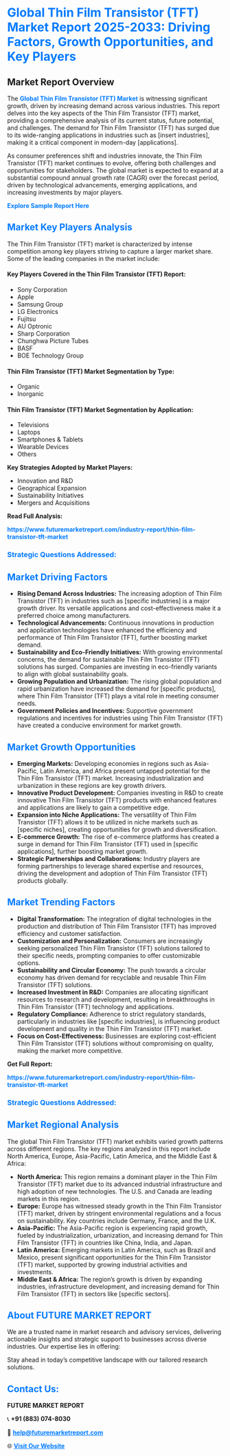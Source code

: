 <h1 style="color: #007BFF;">Global Thin Film Transistor (TFT) Market Report 2025-2033: Driving Factors, Growth Opportunities, and Key Players</h1>

<section id="overview">
<h2>Market Report Overview</h2>
<p>The <a href="https://www.futuremarketreport.com/industry-report/thin-film-transistor-tft-market" style="color: #007BFF; text-decoration: none;"><strong>Global Thin Film Transistor (TFT) Market</strong></a> is witnessing significant growth, driven by increasing demand across various industries. This report delves into the key aspects of the Thin Film Transistor (TFT) market, providing a comprehensive analysis of its current status, future potential, and challenges. The demand for Thin Film Transistor (TFT) has surged due to its wide-ranging applications in industries such as [insert industries], making it a critical component in modern-day [applications].</p>
<p>As consumer preferences shift and industries innovate, the Thin Film Transistor (TFT) market continues to evolve, offering both challenges and opportunities for stakeholders. The global market is expected to expand at a substantial compound annual growth rate (CAGR) over the forecast period, driven by technological advancements, emerging applications, and increasing investments by major players.</p>
</section>

<section id="overview">
<p><a href="https://www.futuremarketreport.com/request-sample/reportId=42027" style="color: #007BFF; text-decoration: none;"><strong>Explore Sample Report Here</strong></a></p>
</section>

<section id="key-players">
<h2 style="color: #007BFF;">Market Key Players Analysis</h2>
<p>The Thin Film Transistor (TFT) market is characterized by intense competition among key players striving to capture a larger market share. Some of the leading companies in the market include:</p>
<h4>Key Players Covered in the Thin Film Transistor (TFT) Report:</h4>
<ul><li>Sony Corporation</li><li>Apple</li><li>Samsung Group</li><li>LG Electronics</li><li>Fujitsu</li><li>AU Optronic</li><li>Sharp Corporation</li><li>Chunghwa Picture Tubes</li><li>BASF</li><li>BOE Technology Group</li></ul>
<h4>Thin Film Transistor (TFT) Market Segmentation by Type:</h4>
<ul><li>Organic</li><li>Inorganic</li></ul>

<h4>Thin Film Transistor (TFT) Market Segmentation by Application:</h4>
<ul><li>Televisions</li><li>Laptops</li><li>Smartphones &amp; Tablets</li><li>Wearable Devices</li><li>Others</li></ul>
<p><strong>Key Strategies Adopted by Market Players:</strong></p>
<ul>
<li>Innovation and R&D</li>
<li>Geographical Expansion</li>
<li>Sustainability Initiatives</li>
<li>Mergers and Acquisitions</li>
</ul>
</section>

<section>
<p><strong>Read Full Analysis: </strong></p><a href="https://www.futuremarketreport.com/industry-report/thin-film-transistor-tft-market" style="color: #007BFF; text-decoration: none;"><strong>https://www.futuremarketreport.com/industry-report/thin-film-transistor-tft-market</strong></a>
<h3 style="color: #007BFF;">Strategic Questions Addressed:</h3>
</section>

<section id="driving-factors">
<h2 style="color: #007BFF;">Market Driving Factors</h2>
<ul>
<li><strong>Rising Demand Across Industries:</strong> The increasing adoption of Thin Film Transistor (TFT) in industries such as [specific industries] is a major growth driver. Its versatile applications and cost-effectiveness make it a preferred choice among manufacturers.</li>
<li><strong>Technological Advancements:</strong> Continuous innovations in production and application technologies have enhanced the efficiency and performance of Thin Film Transistor (TFT), further boosting market demand.</li>
<li><strong>Sustainability and Eco-Friendly Initiatives:</strong> With growing environmental concerns, the demand for sustainable Thin Film Transistor (TFT) solutions has surged. Companies are investing in eco-friendly variants to align with global sustainability goals.</li>
<li><strong>Growing Population and Urbanization:</strong> The rising global population and rapid urbanization have increased the demand for [specific products], where Thin Film Transistor (TFT) plays a vital role in meeting consumer needs.</li>
<li><strong>Government Policies and Incentives:</strong> Supportive government regulations and incentives for industries using Thin Film Transistor (TFT) have created a conducive environment for market growth.</li>
</ul>
</section>

<section id="growth-opportunities">
<h2 style="color: #007BFF;">Market Growth Opportunities</h2>
<ul>
<li><strong>Emerging Markets:</strong> Developing economies in regions such as Asia-Pacific, Latin America, and Africa present untapped potential for the Thin Film Transistor (TFT) market. Increasing industrialization and urbanization in these regions are key growth drivers.</li>
<li><strong>Innovative Product Development:</strong> Companies investing in R&D to create innovative Thin Film Transistor (TFT) products with enhanced features and applications are likely to gain a competitive edge.</li>
<li><strong>Expansion into Niche Applications:</strong> The versatility of Thin Film Transistor (TFT) allows it to be utilized in niche markets such as [specific niches], creating opportunities for growth and diversification.</li>
<li><strong>E-commerce Growth:</strong> The rise of e-commerce platforms has created a surge in demand for Thin Film Transistor (TFT) used in [specific applications], further boosting market growth.</li>
<li><strong>Strategic Partnerships and Collaborations:</strong> Industry players are forming partnerships to leverage shared expertise and resources, driving the development and adoption of Thin Film Transistor (TFT) products globally.</li>
</ul>
</section>

<section id="trending-factors">
<h2 style="color: #007BFF;">Market Trending Factors</h2>
<ul>
<li><strong>Digital Transformation:</strong> The integration of digital technologies in the production and distribution of Thin Film Transistor (TFT) has improved efficiency and customer satisfaction.</li>
<li><strong>Customization and Personalization:</strong> Consumers are increasingly seeking personalized Thin Film Transistor (TFT) solutions tailored to their specific needs, prompting companies to offer customizable options.</li>
<li><strong>Sustainability and Circular Economy:</strong> The push towards a circular economy has driven demand for recyclable and reusable Thin Film Transistor (TFT) solutions.</li>
<li><strong>Increased Investment in R&D:</strong> Companies are allocating significant resources to research and development, resulting in breakthroughs in Thin Film Transistor (TFT) technology and applications.</li>
<li><strong>Regulatory Compliance:</strong> Adherence to strict regulatory standards, particularly in industries like [specific industries], is influencing product development and quality in the Thin Film Transistor (TFT) market.</li>
<li><strong>Focus on Cost-Effectiveness:</strong> Businesses are exploring cost-efficient Thin Film Transistor (TFT) solutions without compromising on quality, making the market more competitive.</li>
</ul>
</section>

<section>
<p><strong>Get Full Report: </strong></p><a href="https://www.futuremarketreport.com/industry-report/thin-film-transistor-tft-market" style="color: #007BFF; text-decoration: none;"><strong>https://www.futuremarketreport.com/industry-report/thin-film-transistor-tft-market</strong></a>
<h3 style="color: #007BFF;">Strategic Questions Addressed:</h3>
</section>


<section id="regional-analysis">
<h2 style="color: #007BFF;">Market Regional Analysis</h2>
<p>The global Thin Film Transistor (TFT) market exhibits varied growth patterns across different regions. The key regions analyzed in this report include North America, Europe, Asia-Pacific, Latin America, and the Middle East & Africa:</p>
<ul>
<li><strong>North America:</strong> This region remains a dominant player in the Thin Film Transistor (TFT) market due to its advanced industrial infrastructure and high adoption of new technologies. The U.S. and Canada are leading markets in this region.</li>
<li><strong>Europe:</strong> Europe has witnessed steady growth in the Thin Film Transistor (TFT) market, driven by stringent environmental regulations and a focus on sustainability. Key countries include Germany, France, and the U.K.</li>
<li><strong>Asia-Pacific:</strong> The Asia-Pacific region is experiencing rapid growth, fueled by industrialization, urbanization, and increasing demand for Thin Film Transistor (TFT) in countries like China, India, and Japan.</li>
<li><strong>Latin America:</strong> Emerging markets in Latin America, such as Brazil and Mexico, present significant opportunities for the Thin Film Transistor (TFT) market, supported by growing industrial activities and investments.</li>
<li><strong>Middle East & Africa:</strong> The region’s growth is driven by expanding industries, infrastructure development, and increasing demand for Thin Film Transistor (TFT) in sectors like [specific sectors].</li>
</ul>
</section>

<footer>
<h2 style="color: #007BFF;">About FUTURE MARKET REPORT</h2>
<p>We are a trusted name in market research and advisory services, delivering actionable insights and strategic support to businesses across diverse industries. Our expertise lies in offering:</p>

<p>Stay ahead in today’s competitive landscape with our tailored research solutions.</p>

<h2 style="color: #007BFF;">Contact Us:</h2>
<p><strong>FUTURE MARKET REPORT</strong></p>
<p>📞 <strong>+91 (883) 074-8030</strong></p>
<p>📧 <strong><a href="mailto:help@futuremarketreport.com" style="color: #007BFF;">help@futuremarketreport.com</a></strong></p>
<p>🌐 <strong><a href="https://www.futuremarketreport.com/" style="color: #007BFF;">Visit Our Website</a></strong></p>
</footer>